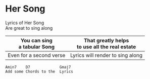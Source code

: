 # Her Song

Lyrics of Her Song  
Are great to sing along

| You can sing<br> a tabular Song |That greatly helps<br> to use all the real estate|
|--|--|
| Even for a second verse | Lyrics will render to sing along |

```
Amin7    D7             Gmaj7
Add some Chords to the  Lyrics
```
